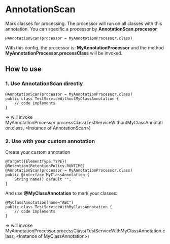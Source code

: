 # AnnotationScan

Mark classes for processing. The processor will run on all classes with this annotation. You can specific a processor by **AnnotationScan.processor**

```
@AnnotationScan(processor = MyAnnotationProcessor.class)
```

With this config, the processor is: **MyAnnotationProcessor** and the method **MyAnnotationProcessor.processClass** will be invoked.
## How to use

### 1. Use AnnotationScan directly
```
@AnnotationScan(processor = MyAnnotationProcessor.class)
public class TestServiceWithoutMyClassAnnotation {
    // code implements
}
```
=> will invoke MyAnnotationProcessor.processClass(TestServiceWithoutMyClassAnnotation.class, \<Instance of AnnotationScan\>)
### 2. Use with your custom annotation 

Create your custom annotation
```
@Target({ElementType.TYPE})
@Retention(RetentionPolicy.RUNTIME)
@AnnotationScan(processor = MyAnnotationProcessor.class)
public @interface MyClassAnnotation {
    String name() default "";
}
```
And use **@MyClassAnnotation** to mark your classes:
```
@MyClassAnnotation(name="ABC")
public class TestServiceWithMyClassAnnotation {
    // code implements
}
```

=> will invoke MyAnnotationProcessor.processClass(TestServiceWithMyClassAnnotation.class, \<Instance of MyClassAnnotation\>)
